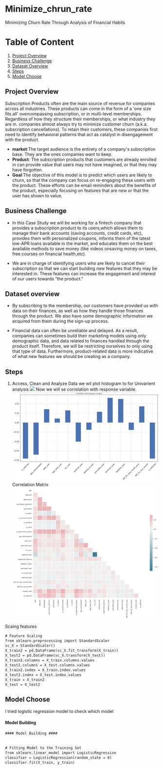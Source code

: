 # Minimize_chrun_rate

Minimizing Churn Rate Through Analysis of Financial Habits

# Table of Content
1. [Project Overview](#project)
2. [Business Challenge](#Business_Challenge)
3. [Dataset Overview](#dataset)
4. [Steps](#steps)
5. [Model Choose](#model)

<a name="project"></a>
## Project Overview

Subscription Products often are the main source of revenue for companies across all industries. These products can come in the form of a 'one size fits all' overcompassing subscription, or in multi-level memberships. Regardless of how they structure their memberships, or what industry they are in. companies almost always try to minimize customer churn (a.k.a. subscription cancellations). To retain their customers, these companies first need to identify behavioral patterns that act as catalyst in disengagement with the product.

- __market__:The target audience is the entirety of a company's subscription base. They are the ones companies want to keep. 
- __Product__: The subscription products that customers are already enrolled in can provide value that users may not have imagined, or that they may have forgotten. 
- __Goal__:The objective of this model is to predict which users are likely to churn, so that the company can focus on re-engaging these users with the product. These efforts can be email reminders about the benefits of the product, especially focusing on features that are new or that the user has shown to value. 



<a name="Business_Challenge"></a>
## Business Challenge
- In this Case Study we will be working for a fintech company that provides a subscription product to its users,which allows them to manage their bank accounts (saving accounts, credit cards, etc), provides them with personalized coupons, informs them of the latest low-APR loans available in the market, and educates them on the best available methods to save money (like videos onsaving money on taxes, free courses on financial health,etc).

- We are in charge of identifying users who are likely to cancel their subscription so that we can start building new features that they may be interested in. These features can increase the engagement and interest of our users towards “the product.”
<a name="dataset"></a>
## Dataset overview
- By subscribing to the membership, our customers have provided us with data on their finances, as well as how
they handle those finances through the product. We also have some demographic information we acquired from
them during the sign-up process.

- Financial data can often be unreliable and delayed. As a result, companies can sometimes build their marketing
models using only demographic data, and data related to finances handled through the product itself. Therefore,
we will be restricting ourselves to only using that type of data. Furthermore, product-related data is more
indicative of what new features we should be creating as a company.

<a name="steps"></a>
## Steps  
1. Access, Clean and Analyze Data
we wil plot histogram to for Univarient analysis
![](Histrogram.png)
Now we will se correlation with response variable.
![](correlation.png)
Correlation Matrix
![](correlationmatrix.png)

Scaing features
```
# Feature Scaling
from sklearn.preprocessing import StandardScaler
sc_X = StandardScaler()
X_train2 = pd.DataFrame(sc_X.fit_transform(X_train))
X_test2 = pd.DataFrame(sc_X.transform(X_test))
X_train2.columns = X_train.columns.values
X_test2.columns = X_test.columns.values
X_train2.index = X_train.index.values
X_test2.index = X_test.index.values
X_train = X_train2
X_test = X_test2
```
<a name="model"></a>
## Model Choose

I tried logistic regression model to check which model 
#### Model Building ####

```
#### Model Building ####


# Fitting Model to the Training Set
from sklearn.linear_model import LogisticRegression
classifier = LogisticRegression(random_state = 0)
classifier.fit(X_train, y_train)

```


